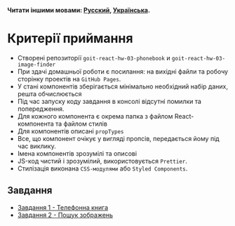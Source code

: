 **Читати іншими мовами: [Русский](README.md), [Українська](README.ua.md).**

# Критерії приймання

- Створені репозиторії `goit-react-hw-03-phonebook` и
  `goit-react-hw-03-image-finder`
- При здачі домашньої роботи є посилання: на вихідні файли та робочу сторінку проектів на `GitHub Pages`.
- У стані компонентів зберігається мінімально необхідний набір даних, решта обчислюється
- Під час запуску коду завдання в консолі відсутні помилки та попередження.
- Для кожного компонента є окрема папка з файлом React-компонента та файлом стилів
- Для компонентів описані `propTypes`
- Все, що компонент очікує у вигляді пропсів, передається йому під час виклику.
- Імена компонентів зрозумілі та описові
- JS-код чистий і зрозумілий, використовується `Prettier`.
- Стилізація виконана `CSS-модулями` або `Styled Components`.

## Завдання

- [Завдання 1 - Телефонна книга](./phonebook/)
- [Завдання 2 - Пошук зображень](./image-finder/)
